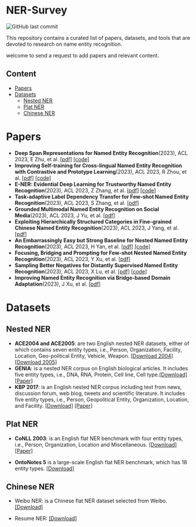 # NER-Survey
![GitHub last commit](https://img.shields.io/github/last-commit/jdm4pku/NER-Survey)


This repository contains a curated list of papers, datasets, and tools that are devoted to research on name entity recognition.

welcome to send a request to add papers and relevant content.

## Content
- [Papers](#papers)
- [Datasets](#datasets)
   - [Nested NER](#nested-ner)
   - [Plat NER](#plat-ner)
   - [Chinese NER](#chinese-ner)
# Papers
- **Deep Span Representations for Named Entity Recognition**(2023), ACL 2023, E Zhu, et al. [[pdf]](https://arxiv.org/pdf/2210.04182.pdf) [[code]](https://github.com/hltcoe/golden-horse) 
- **Improving Self-training for Cross-lingual Named Entity Recognition with Contrastive and Prototype Learning**(2023), ACL 2023, R Zhou, et al. [[pdf]](https://arxiv.org/pdf/2305.13628.pdf) [[code]](https://github.com/DAMO-NLP-SG/ContProto) 
- **E-NER: Evidential Deep Learning for Trustworthy Named Entity Recognition**(2023), ACL 2023, Z Zhang, et al. [[pdf]](https://arxiv.org/pdf/2305.17854.pdf) [[code]](https://github.com/Leon-bit-9527/ENER)
- **Task-adaptive Label Dependency Transfer for Few-shot Named Entity Recognition**(2023), ACL 2023, S Zhang, et al. [[pdf]](https://aclanthology.org/2023.findings-acl.203.pdf) 
- **Grounded Multimodal Named Entity Recognition on Social Media**(2023), ACL 2023, J Yu, et al. [[pdf]](https://aclanthology.org/2023.acl-long.508.pdf)
- **Exploiting Hierarchically Structured Categories in Fine-grained Chinese Named Entity Recognition**(2023), ACL 2023, J Yang, et al. [[pdf]](https://aclanthology.org/2023.findings-acl.211.pdf)
- **An Embarrassingly Easy but Strong Baseline for Nested Named Entity Recognition**(2023), ACL 2023, H Yan, et al. [[pdf]](https://arxiv.org/pdf/2208.04534.pdf) [[code]](https://github.com/yhcc/CNN_Nested_NER) 
- **Focusing, Bridging and Prompting for Few-shot Nested Named Entity Recognition**(2023), ACL 2023, Y Xu, et al. [[pdf]](https://aclanthology.org/2023.findings-acl.164.pdf)
- **Sampling Better Negatives for Distantly Supervised Named Entity Recognition**(2023), ACL 2023, X Lu, et al. [[pdf]](https://arxiv.org/pdf/2305.13142.pdf) [[code]](https://github.com/xuuuluuu/ds_ner)
- **Improving Named Entity Recognition via Bridge-based Domain Adaptation**(2023), J Xu, et al. [[pdf]](https://aclanthology.org/2023.findings-acl.238.pdf)

# Datasets
## Nested NER
- **ACE2004 and ACE2005**: are two English nested NER datasets, either of which contains seven entity types, i.e., Person, Organization, Facility, Location, Geo-political Entity, Vehicle, Weapon. [[Download 2004]](https://catalog.ldc.upenn.edu/LDC2005T09)
[[Download 2005]](https://catalog.ldc.upenn.edu/LDC2006T06)
- **GENIA**: is a nested NER corpus on English biological articles. It includes five entity types, i.e., DNA, RNA, Protein, Cell line, Cell type.[[Download]](http://www.geniaproject.org/genia-corpus)[[Paper]](https://academic.oup.com/bioinformatics/article/19/suppl_1/i180/227927)
- **KBP 2017**: is an English nested NER corpus including text from news, discussion forum, web blog, tweets and scientific literature. It includes five entity types, i.e., Person, Geopolitical Entity, Organization, Location, and Facility. [[Download]]() [[Paper]](https://tac.nist.gov/publications/2017/additional.papers/TAC2017.KBP_Entity_Discovery_and_Linking_overview.proceedings.pdf)

## Plat NER
- **CoNLL 2003**: is an English flat NER benchmark with four entity types, i.e., Person, Organization, Location and Miscellaneous. [[Download]](https://github.com/synalp/NER/tree/master/corpus/CoNLL-2003) [[Paper]](https://aclanthology.org/W03-0419/)

- **OntoNotes 5** is a large-scale English flat NER benchmark, which has 18 entity types. [[Download]](https://catalog.ldc.upenn.edu/LDC2013T19)

## Chinese NER
- Weibo NER: is a Chinese flat NER dataset selected from Weibo. [[Download]](https://github.com/hltcoe/golden-horse)

- Resume NER: [[Download]](https://github.com/jiesutd/LatticeLSTM/tree/master/data)



